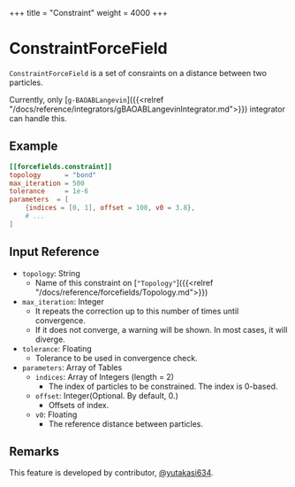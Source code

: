 +++
title = "Constraint"
weight = 4000
+++

# ConstraintForceField

`ConstraintForceField` is a set of consraints on a distance between two particles.

Currently, only [`g-BAOABLangevin`]({{<relref "/docs/reference/integrators/gBAOABLangevinIntegrator.md">}}) integrator can handle this.

## Example

```toml
[[forcefields.constraint]]
topology      = "bond"
max_iteration = 500
tolerance     = 1e-6
parameters  = [
    {indices = [0, 1], offset = 100, v0 = 3.8},
    # ...
]
```

## Input Reference

- `topology`: String
  - Name of this constraint on [`"Topology"`]({{<relref "/docs/reference/forcefields/Topology.md">}})
- `max_iteration`: Integer
  - It repeats the correction up to this number of times until convergence.
  - If it does not converge, a warning will be shown. In most cases, it will diverge.
- `tolerance`: Floating
  - Tolerance to be used in convergence check.
- `parameters`: Array of Tables
  - `indices`: Array of Integers (length = 2)
    - The index of particles to be constrained. The index is 0-based.
  - `offset`: Integer(Optional. By default, 0.)
    - Offsets of index.
  - `v0`: Floating
    - The reference distance between particles.

## Remarks

This feature is developed by contributor, [@yutakasi634](https://github.com/yutakasi634).
